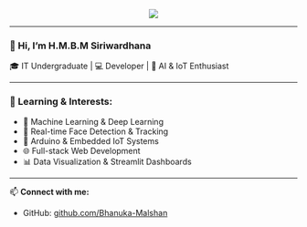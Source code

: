 <p align="center">
  <a href="https://github.com/DenverCoder1/readme-typing-svg">
    <img src="https://readme-typing-svg.herokuapp.com?font=Time+New+Roman&color=cyan&size=25&center=true&vCenter=true&width=600&height=100&lines=Assalamu+O+Alaikum+Warahmatullah..&hearts;++;Self-taught+Front-End+Developer,;Computer+Science+Student,;CTF+Newbie,;Active+Learner/Researcher,;Love+to+learn+new+stuffs..<3">
  </a>
</p>

---

### 👋 Hi, I’m H.M.B.M Siriwardhana  
🎓 IT Undergraduate | 💻 Developer | 🤖 AI & IoT Enthusiast  

---

### 🌱 Learning & Interests:

- 🧠 Machine Learning & Deep Learning  
- 🎯 Real-time Face Detection & Tracking  
- 🔌 Arduino & Embedded IoT Systems  
- 🌐 Full-stack Web Development  
- 📊 Data Visualization & Streamlit Dashboards  

---

📫 **Connect with me:**  
- GitHub: [github.com/Bhanuka-Malshan](https://github.com/Bhanuka-Malshan)  
<!-- Add your LinkedIn, portfolio, or email below if desired -->
